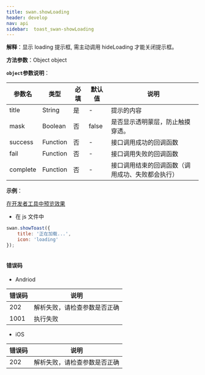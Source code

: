 ```yaml
---
title: swan.showLoading
header: develop
nav: api
sidebar:  toast_swan-showLoading
---
```


**解释**：显示 loading 提示框, 需主动调用 hideLoading 才能关闭提示框。

**方法参数**：Object object

**`object`参数说明**：

|参数名 |类型  |必填 | 默认值 |说明|
|---- | ---- | ---- | ----|----|
|title  | String | 是  |-| 提示的内容|
|mask | Boolean| 否 |false|  是否显示透明蒙层，防止触摸穿透。|
|success |Function  |  否 |-|  接口调用成功的回调函数|
|fail  |  Function   | 否 |-|   接口调用失败的回调函数|
|complete  |  Function |   否 |-|   接口调用结束的回调函数（调用成功、失败都会执行）|

**示例**：

<a href="swanide://fragment/5050e3a31e5a3d2ecc1843df6fcb19511569462991855" title="在开发者工具中预览效果" target="_self">在开发者工具中预览效果</a>


* 在 js 文件中

```js
swan.showToast({
    title: '正在加载...',
    icon: 'loading'
});
   
```
#### 错误码
* Andriod

|错误码|说明|
|--|--|
|202|解析失败，请检查参数是否正确      |
|1001|执行失败|

* iOS

|错误码|说明|
|--|--|
|202|解析失败，请检查参数是否正确      |

